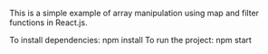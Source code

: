 This is a simple example of array manipulation using map and filter functions in React.js.

To install dependencies: npm install
To run the project: npm start
